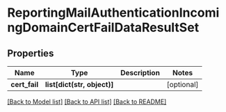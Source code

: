 # ReportingMailAuthenticationIncomingDomainCertFailDataResultSet

## Properties
Name | Type | Description | Notes
------------ | ------------- | ------------- | -------------
**cert_fail** | **list[dict(str, object)]** |  | [optional] 

[[Back to Model list]](../README.md#documentation-for-models) [[Back to API list]](../README.md#documentation-for-api-endpoints) [[Back to README]](../README.md)

